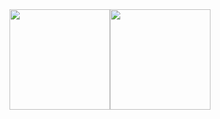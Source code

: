 <div style="display:flex;">
  <img height=180em src='https://github-readme-stats.vercel.app/api?username=viniciusoliverrs&show_icons=true&theme=dracula'>
  <img height=180em src='https://github-readme-stats.vercel.app/api/top-langs/?username=viniciusoliverrs&layout=compact&theme=dracula&langs_count=2'>
</div>
